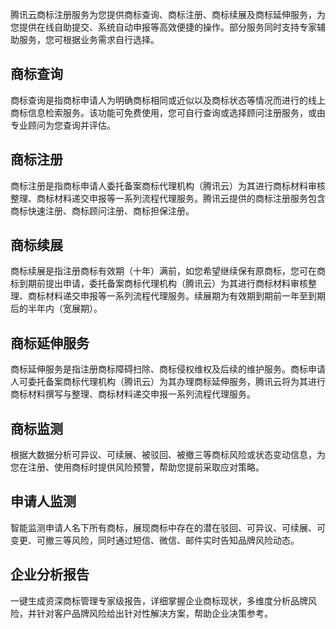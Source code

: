 腾讯云商标注册服务为您提供商标查询、商标注册、商标续展及商标延伸服务，为您提供在线自助提交、系统自动申报等高效便捷的操作。部分服务同时支持专家辅助服务，您可根据业务需求自行选择。

## 商标查询
商标查询是指商标申请人为明确商标相同或近似以及商标状态等情况而进行的线上商标信息检索服务。该功能可免费使用，您可自行查询或选择顾问注册服务，或由专业顾问为您查询并评估。

## 商标注册
商标注册是指商标申请人委托备案商标代理机构（腾讯云）为其进行商标材料审核整理、商标材料递交申报等一系列流程代理服务。腾讯云提供的商标注册服务包含商标快速注册、商标顾问注册、商标担保注册。

## 商标续展
商标续展是指注册商标有效期（十年）满前，如您希望继续保有原商标，您可在商标到期前提出申请，委托备案商标代理机构（腾讯云）为其进行商标材料审核整理、商标材料递交申报等一系列流程代理服务。续展期为有效期到期前一年至到期后的半年内（宽展期）。       

## 商标延伸服务
商标延伸服务是指注册商标障碍扫除、商标侵权维权及后续的维护服务。商标申请人可委托备案商标代理机构（腾讯云）为其办理商标延伸服务，腾讯云将为其进行商标材料撰写与整理、商标材料递交申报一系列流程代理服务。

## 商标监测
根据大数据分析可异议、可续展、被驳回、被撤三等商标风险或状态变动信息，为您在注册、使用商标时提供风险预警，帮助您提前采取应对策略。

## 申请人监测
智能监测申请人名下所有商标，展现商标中存在的潜在驳回、可异议、可续展、可变更、可撤三等风险，同时通过短信、微信、邮件实时告知品牌风险动态。


## 企业分析报告
一键生成资深商标管理专家级报告，详细掌握企业商标现状，多维度分析品牌风险，并针对客户品牌风险给出针对性解决方案，帮助企业决策参考。
